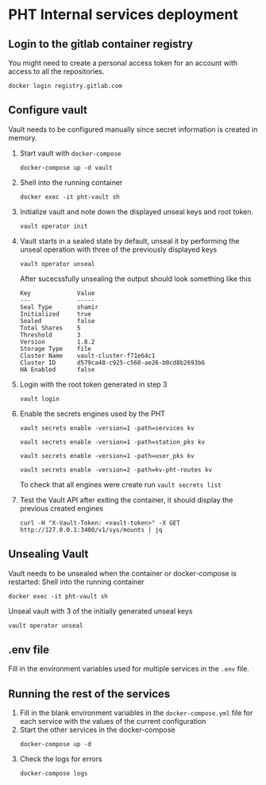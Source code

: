 # PHT Internal services deployment

## Login to the gitlab container registry

You might need to create a personal access token for an account with access to all the repositories.

```shell
docker login registry.gitlab.com
```

## Configure vault
Vault needs to be configured manually since secret information is created in memory.

1. Start vault with `docker-compose` 
    ```shell
    docker-compose up -d vault
    ```

2. Shell into the running container
    ```shell
    docker exec -it pht-vault sh
    ```
3. Initialize vault and note down the displayed unseal keys and root token.
    ```shell
    vault operator init
    ```

4. Vault starts in a sealed state by default, unseal it by performing the unseal operation with three of the previously displayed keys
    ```shell
    vault operator unseal
    ```
   After sucecssfully unsealing the output should look something like this
    ```shell
    Key             Value
    ---             -----
    Seal Type       shamir
    Initialized     true
    Sealed          false
    Total Shares    5
    Threshold       3
    Version         1.8.2
    Storage Type    file
    Cluster Name    vault-cluster-f71e64c1
    Cluster ID      d579ca48-c925-c560-ae26-b0cd8b2693b6
    HA Enabled      false
    ```
5. Login with the root token generated in step 3
    ```shell
    vault login
    ```
6. Enable the secrets engines used by the PHT
    ```shell
    vault secrets enable -version=1 -path=services kv
    ```
    ```shell
    vault secrets enable -version=1 -path=station_pks kv 
    ```
    ```shell
    vault secrets enable -version=1 -path=user_pks kv
    ```
    ```shell
    vault secrets enable -version=2 -path=kv-pht-routes kv
    ```
   To check that all engines were create run `vault secrets list`

7. Test the Vault API after exiting the container, it should display the previous created engines
    ```shell
    curl -H "X-Vault-Token: <vault-token>" -X GET http://127.0.0.1:3400/v1/sys/mounts | jq
    ```
   
## Unsealing Vault

Vault needs to be unsealed when the container or docker-compose is restarted: 
Shell into the running container
 ```shell
 docker exec -it pht-vault sh
 ```
Unseal vault with 3 of the initially generated unseal keys
 ```shell
 vault operator unseal
 ```

## .env file
Fill in the environment variables used for multiple services in the `.env` file.  

## Running the rest of the services
1. Fill in the blank environment variables in the `docker-compose.yml` file for each service with the values of the 
   current configuration
2. Start the other services in the docker-compose
    ```shell
    docker-compose up -d
    ```
3. Check the logs for errors
    ```shell
    docker-compose logs
    ```



